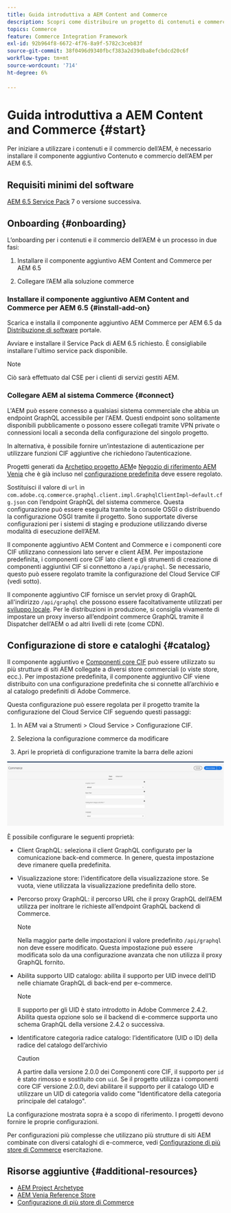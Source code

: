 ```yaml
---
title: Guida introduttiva a AEM Content and Commerce
description: Scopri come distribuire un progetto di contenuti e commerce AEM.
topics: Commerce
feature: Commerce Integration Framework
exl-id: 92b964f8-6672-4f76-8a9f-5782c3ceb83f
source-git-commit: 38f0496d9340fbcf383a2d39dba8efcbdcd20c6f
workflow-type: tm+mt
source-wordcount: '714'
ht-degree: 6%

---
```


# Guida introduttiva a AEM Content and Commerce {#start}

Per iniziare a utilizzare i contenuti e il commercio dell’AEM, è necessario installare il componente aggiuntivo Contenuto e commercio dell’AEM per AEM 6.5.

## Requisiti minimi del software

[AEM 6.5 Service Pack](https://experience.adobe.com/#/downloads/content/software-distribution/it/aem.html) 7 o versione successiva.

## Onboarding {#onboarding}

L’onboarding per i contenuti e il commercio dell’AEM è un processo in due fasi:

1. Installare il componente aggiuntivo AEM Content and Commerce per AEM 6.5

2. Collegare l’AEM alla soluzione commerce

### Installare il componente aggiuntivo AEM Content and Commerce per AEM 6.5 {#install-add-on}

Scarica e installa il componente aggiuntivo AEM Commerce per AEM 6.5 da [Distribuzione di software](https://experience.adobe.com/#/downloads/content/software-distribution/it/aem.html) portale.

Avviare e installare il Service Pack di AEM 6.5 richiesto. È consigliabile installare l&#39;ultimo service pack disponibile.

>[!NOTE]
>
>Ciò sarà effettuato dal CSE per i clienti di servizi gestiti AEM.

### Collegare AEM al sistema Commerce {#connect}

L&#39;AEM può essere connesso a qualsiasi sistema commerciale che abbia un endpoint GraphQL accessibile per l&#39;AEM. Questi endpoint sono solitamente disponibili pubblicamente o possono essere collegati tramite VPN private o connessioni locali a seconda della configurazione del singolo progetto.

In alternativa, è possibile fornire un’intestazione di autenticazione per utilizzare funzioni CIF aggiuntive che richiedono l’autenticazione.

Progetti generati da [Archetipo progetto AEM](https://github.com/adobe/aem-project-archetype)e [Negozio di riferimento AEM Venia](https://github.com/adobe/aem-cif-guides-venia) che è già incluso nel [configurazione predefinita](https://github.com/adobe/aem-cif-guides-venia/blob/main/ui.config/src/main/content/jcr_root/apps/venia/osgiconfig/config/com.adobe.cq.commerce.graphql.client.impl.GraphqlClientImpl~default.cfg.json) deve essere regolato.

Sostituisci il valore di `url` in `com.adobe.cq.commerce.graphql.client.impl.GraphqlClientImpl~default.cfg.json` con l’endpoint GraphQL del sistema commerce. Questa configurazione può essere eseguita tramite la console OSGI o distribuendo la configurazione OSGI tramite il progetto. Sono supportate diverse configurazioni per i sistemi di staging e produzione utilizzando diverse modalità di esecuzione dell’AEM.

Il componente aggiuntivo AEM Content and Commerce e i componenti core CIF utilizzano connessioni lato server e client AEM. Per impostazione predefinita, i componenti core CIF lato client e gli strumenti di creazione di componenti aggiuntivi CIF si connettono a `/api/graphql`. Se necessario, questo può essere regolato tramite la configurazione del Cloud Service CIF (vedi sotto).

Il componente aggiuntivo CIF fornisce un servlet proxy di GraphQL all&#39;indirizzo `/api/graphql` che possono essere facoltativamente utilizzati per [sviluppo locale](develop.md). Per le distribuzioni in produzione, si consiglia vivamente di impostare un proxy inverso all’endpoint commerce GraphQL tramite il Dispatcher dell’AEM o ad altri livelli di rete (come CDN).

## Configurazione di store e cataloghi {#catalog}

Il componente aggiuntivo e [Componenti core CIF](https://github.com/adobe/aem-core-cif-components) può essere utilizzato su più strutture di siti AEM collegate a diversi store commerciali (o viste store, ecc.). Per impostazione predefinita, il componente aggiuntivo CIF viene distribuito con una configurazione predefinita che si connette all’archivio e al catalogo predefiniti di Adobe Commerce.

Questa configurazione può essere regolata per il progetto tramite la configurazione del Cloud Service CIF seguendo questi passaggi:

1. In AEM vai a Strumenti > Cloud Service > Configurazione CIF.

2. Seleziona la configurazione commerce da modificare

3. Apri le proprietà di configurazione tramite la barra delle azioni

![Configurazione Cloud Service CIF](/help/commerce/cif/assets/cif-cloud-service-config.png)

È possibile configurare le seguenti proprietà:

- Client GraphQL: seleziona il client GraphQL configurato per la comunicazione back-end commerce. In genere, questa impostazione deve rimanere quella predefinita.
- Visualizzazione store: l&#39;identificatore della visualizzazione store. Se vuota, viene utilizzata la visualizzazione predefinita dello store.
- Percorso proxy GraphQL: il percorso URL che il proxy GraphQL dell’AEM utilizza per inoltrare le richieste all’endpoint GraphQL backend di Commerce.

  >[!NOTE]
  >
  >Nella maggior parte delle impostazioni il valore predefinito `/api/graphql` non deve essere modificato. Questa impostazione può essere modificata solo da una configurazione avanzata che non utilizza il proxy GraphQL fornito.

- Abilita supporto UID catalogo: abilita il supporto per UID invece dell’ID nelle chiamate GraphQL di back-end per e-commerce.

  >[!NOTE]
  >
  >Il supporto per gli UID è stato introdotto in Adobe Commerce 2.4.2. Abilita questa opzione solo se il backend di e-commerce supporta uno schema GraphQL della versione 2.4.2 o successiva.

- Identificatore categoria radice catalogo: l’identificatore (UID o ID) della radice del catalogo dell’archivio

  >[!CAUTION]
  >
  >A partire dalla versione 2.0.0 dei Componenti core CIF, il supporto per `id` è stato rimosso e sostituito con `uid`. Se il progetto utilizza i componenti core CIF versione 2.0.0, devi abilitare il supporto per il catalogo UID e utilizzare un UID di categoria valido come &quot;Identificatore della categoria principale del catalogo&quot;.

La configurazione mostrata sopra è a scopo di riferimento. I progetti devono fornire le proprie configurazioni.

Per configurazioni più complesse che utilizzano più strutture di siti AEM combinate con diversi cataloghi di e-commerce, vedi [Configurazione di più store di Commerce](configuring/multi-store-setup.md) esercitazione.

## Risorse aggiuntive {#additional-resources}

- [AEM Project Archetype](https://github.com/adobe/aem-project-archetype)
- [AEM Venia Reference Store](https://github.com/adobe/aem-cif-guides-venia)
- [Configurazione di più store di Commerce](configuring/multi-store-setup.md)
